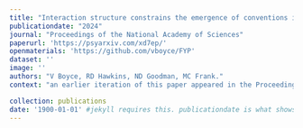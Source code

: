 ```yaml
---
title: "Interaction structure constrains the emergence of conventions in group communication"
publicationdate: "2024"
journal: "Proceedings of the National Academy of Sciences"
paperurl: 'https://psyarxiv.com/xd7ep/'
openmaterials: 'https://github.com/vboyce/FYP'
dataset: ''
image: ''
authors: "V Boyce, RD Hawkins, ND Goodman, MC Frank."
context: "an earlier iteration of this paper appeared in the Proceedings of the 44th Annual Conference of the Cognitive Science Society."

collection: publications
date: '1900-01-01' #jekyll requires this. publicationdate is what shows up
---
```


